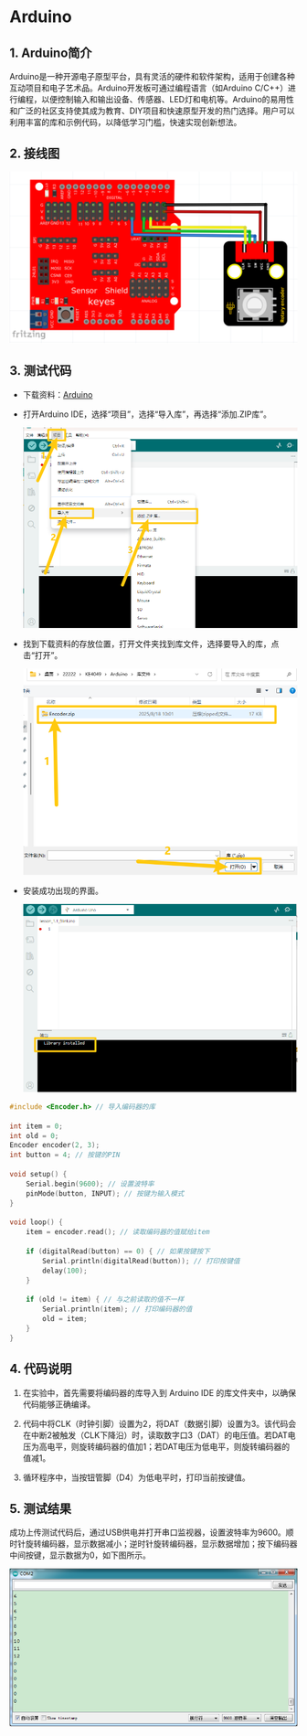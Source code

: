 # Arduino


## 1. Arduino简介  

Arduino是一种开源电子原型平台，具有灵活的硬件和软件架构，适用于创建各种互动项目和电子艺术品。Arduino开发板可通过编程语言（如Arduino C/C++）进行编程，以便控制输入和输出设备、传感器、LED灯和电机等。Arduino的易用性和广泛的社区支持使其成为教育、DIY项目和快速原型开发的热门选择。用户可以利用丰富的库和示例代码，以降低学习门槛，快速实现创新想法。  

## 2. 接线图  

![](media/8adca1678bbc1ad20895a14af3fbb610.png)  

## 3. 测试代码

- 下载资料：[Arduino](./Arduino.7z)

- 打开Arduino IDE，选择“项目”，选择“导入库”，再选择“添加.ZIP库”。

  ![](./media/image-20250818100623713.png)

- 找到下载资料的存放位置，打开文件夹找到库文件，选择要导入的库，点击“打开”。

  ![](./media/image-20250818100313419.png)

- 安装成功出现的界面。

  ![](./media/image-20250818100808335.png)

```cpp  
#include <Encoder.h> // 导入编码器的库  

int item = 0;  
int old = 0;  
Encoder encoder(2, 3);  
int button = 4; // 按键的PIN  

void setup() {  
    Serial.begin(9600); // 设置波特率  
    pinMode(button, INPUT); // 按键为输入模式  
}  

void loop() {  
    item = encoder.read(); // 读取编码器的值赋给item  

    if (digitalRead(button) == 0) { // 如果按键按下  
        Serial.println(digitalRead(button)); // 打印按键值  
        delay(100);  
    }  

    if (old != item) { // 与之前读取的值不一样  
        Serial.println(item); // 打印编码器的值  
        old = item;  
    }  
}  
```

## 4. 代码说明  

1. 在实验中，首先需要将编码器的库导入到 Arduino IDE 的库文件夹中，以确保代码能够正确编译。  

2. 代码中将CLK（时钟引脚）设置为2，将DAT（数据引脚）设置为3。该代码会在中断2被触发（CLK下降沿）时，读取数字口3（DAT）的电压值。若DAT电压为高电平，则旋转编码器的值加1；若DAT电压为低电平，则旋转编码器的值减1。  

3. 循环程序中，当按钮管脚（D4）为低电平时，打印当前按键值。  

## 5. 测试结果  

成功上传测试代码后，通过USB供电并打开串口监视器，设置波特率为9600。顺时针旋转编码器，显示数据减小；逆时针旋转编码器，显示数据增加；按下编码器中间按键，显示数据为0，如下图所示。  

![](media/cd1f796f6cb49b70307c73294059ece6.png)







